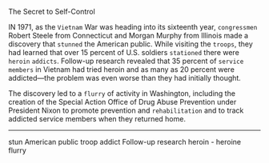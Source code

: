 The Secret to Self-Control

IN 1971, as the `Vietnam` War was heading into its sixteenth year,
`congressmen` Robert Steele from Connecticut and Morgan Murphy
from Illinois made a discovery that `stunned` the American public.
While visiting the `troops`, they had learned that over 15 percent of U.S.
soldiers `stationed` there were `heroin` `addicts`. Follow-up research
revealed that 35 percent of `service members` in Vietnam had tried
heroin and as many as 20 percent were addicted—the problem was
even worse than they had initially thought.

The discovery led to a `flurry` of activity in Washington, including the
creation of the Special Action Office of Drug Abuse Prevention under
President Nixon to promote prevention and `rehabilitation` and to track
addicted service members when they returned home.

---
stun 
American public 
troop 
addict
Follow-up research
heroin - heroine
flurry